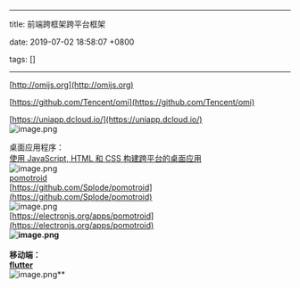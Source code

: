 
---

title: 前端跨框架跨平台框架

date: 2019-07-02 18:58:07 +0800

tags: []

---
[http://omijs.org](http://omijs.org)

[https://github.com/Tencent/omi](https://github.com/Tencent/omi)


[https://uniapp.dcloud.io/](https://uniapp.dcloud.io/)<br />![image.png](https://cdn.nlark.com/yuque/0/2019/png/263301/1562666311998-0b526039-7361-4f24-b835-9d4020176d05.png#align=left&display=inline&height=734&name=image.png&originHeight=734&originWidth=1872&size=372102&status=done&width=1872)


桌面应用程序：<br />[使用 JavaScript, HTML 和 CSS 构建跨平台的桌面应用](https://electronjs.org/)<br />![image.png](https://cdn.nlark.com/yuque/0/2019/png/263301/1562639565521-0ea8a583-6eff-47a2-988c-5517a8662db1.png#align=left&display=inline&height=744&name=image.png&originHeight=744&originWidth=1521&size=126378&status=done&width=1521)<br />[pomotroid](https://splode.github.io/pomotroid/)<br />[https://github.com/Splode/pomotroid](https://github.com/Splode/pomotroid)<br />![image.png](https://cdn.nlark.com/yuque/0/2019/png/263301/1562639709441-689940fa-9978-498e-afef-cebc08b470dc.png#align=left&display=inline&height=837&name=image.png&originHeight=837&originWidth=1672&size=109867&status=done&width=1672)<br />[https://electronjs.org/apps/pomotroid](https://electronjs.org/apps/pomotroid)<br />**![image.png](https://cdn.nlark.com/yuque/0/2019/png/263301/1562640080127-747a8391-5f21-40ff-b6fb-814ea78ccd0c.png#align=left&display=inline&height=670&name=image.png&originHeight=670&originWidth=1802&size=134270&status=done&width=1802)**<br />**<br />**移动端：**<br />[**flutter**](https://flutter.dev/)<br />**![image.png](https://cdn.nlark.com/yuque/0/2019/png/263301/1562640141675-2059eac0-255c-4d23-82d4-62448ce86e3e.png#align=left&display=inline&height=849&name=image.png&originHeight=849&originWidth=1885&size=536277&status=done&width=1885)**

